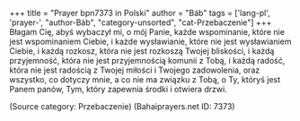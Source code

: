 +++
title = "Prayer bpn7373 in Polski"
author = "Báb"
tags = ['lang-pl', 'prayer-', "author-Báb", "category-unsorted", "cat-Przebaczenie"]
+++
Błagam Cię, abyś wybaczył mi, o mój Panie, każde wspominanie, które nie jest wspominaniem Ciebie, i każde wysławianie, które nie jest wysławianiem Ciebie, i każdą rozkosz, która nie jest rozkoszą Twojej bliskości, i każdą przyjemność, która nie jest przyjemnością komunii z Tobą, i każdą radość, która nie jest radością z Twojej miłości i Twojego zadowolenia, oraz wszystko, co dotyczy mnie, a co nie ma związku z Tobą, o Ty, któryś jest Panem panów, Tym, który zapewnia środki i otwiera drzwi.

(Source category: Przebaczenie)
(Bahaiprayers.net ID: 7373)
